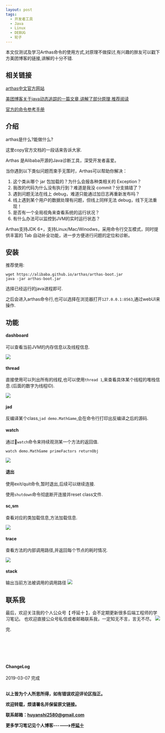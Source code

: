 ```yaml
---
layout: post
tags:
  - 开发者工具
  - Java
  - Linux
  - DEBUG
  - 轮子
---
```


本文仅测试及学习Arthas命令的使用方式,对原理不做探讨,有兴趣的胖友可以戳下方美团博客的链接,讲解的十分不错.

## 相关链接

<a href="https://alibaba.github.io/arthas/">arthas中文官方网站</a>

<a href="https://tech.meituan.com/2019/02/28/java-dynamic-trace.html">美团博客关于java动态追踪的一篇文章,讲解了部分原理,推荐阅读</a>

<a href="https://alibaba.github.io/arthas/commands.html">官方的命令参考手册</a>
## 介绍

arthas是什么?能做什么?

这里copy官方文档的一段话来告诉大家.

Arthas 是Alibaba开源的Java诊断工具，深受开发者喜爱。

当你遇到以下类似问题而束手无策时，Arthas可以帮助你解决：

1. 这个类从哪个 jar 包加载的？为什么会报各种类相关的 Exception？
2. 我改的代码为什么没有执行到？难道是我没 commit？分支搞错了？
3. 遇到问题无法在线上 debug，难道只能通过加日志再重新发布吗？
4. 线上遇到某个用户的数据处理有问题，但线上同样无法 debug，线下无法重现！
5. 是否有一个全局视角来查看系统的运行状况？
6. 有什么办法可以监控到JVM的实时运行状态？


Arthas支持JDK 6+，支持Linux/Mac/Winodws，采用命令行交互模式，同时提供丰富的 Tab 自动补全功能，进一步方便进行问题的定位和诊断。

## 安装

推荐使用:
```
wget https://alibaba.github.io/arthas/arthas-boot.jar
java -jar arthas-boot.jar
```
选择已经运行的java进程即可.

之后会进入arthas命令行,也可以选择在浏览器打开`127.0.0.1:8563`,通过webUI来操作.
## 功能

#### dashboard

可以查看当前JVM的内存信息以及线程信息.

![](http://img.couplecoders.tech/markdown-img-paste-20190307111318573.png)

#### thread

直接使用可以列出所有的线程,也可以使用`thread 1`,来查看具体某个线程的堆栈信息.(后面的数字为线程ID).

![](http://img.couplecoders.tech/markdown-img-paste-20190307111605128.png)

#### jad

反编译某个class,`jad demo.MathGame`,会在命令行打印出反编译之后的源码.

#### watch
通过`watch`命令来持续观测某一个方法的返回值.

```
watch demo.MathGame primeFactors returnObj
```

![](http://img.couplecoders.tech/markdown-img-paste-20190307111856226.png)

#### 退出

使用exit/quit命令,暂时退出,后续可以继续连接.

使用`shutdown`命令彻底断开连接并reset class文件.

#### sc,sm

查看对应的类加载信息,方法加载信息.

![](http://img.couplecoders.tech/markdown-img-paste-20190307112246591.png)

#### trace

查看方法的内部调用路径,并返回每个节点的耗时情况.

![](http://img.couplecoders.tech/markdown-img-paste-20190307112519548.png)

#### stack
输出当前方法被调用的调用路径
![](http://img.couplecoders.tech/markdown-img-paste-20190307112627142.png)


## 联系我
最后，欢迎关注我的个人公众号【 呼延十 】，会不定期更新很多后端工程师的学习笔记。
也欢迎直接公众号私信或者邮箱联系我，一定知无不言，言无不尽。
![](http://img.couplecoders.tech/%E6%89%AB%E7%A0%81_%E6%90%9C%E7%B4%A2%E8%81%94%E5%90%88%E4%BC%A0%E6%92%AD%E6%A0%B7%E5%BC%8F-%E6%A0%87%E5%87%86%E8%89%B2%E7%89%88.png)

完.

<br>
<br>
<br>
<br>
<h4>ChangeLog</h4>
2019-03-07      完成
<br>
<br>


**以上皆为个人所思所得，如有错误欢迎评论区指正。**

**欢迎转载，烦请署名并保留原文链接。**

**联系邮箱：huyanshi2580@gmail.com**

**更多学习笔记见个人博客------><a href="{{ site.baseurl }}/">呼延十</a>**
